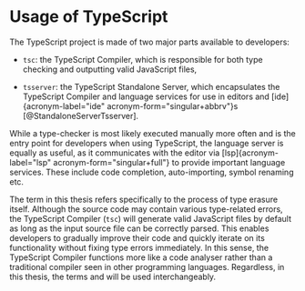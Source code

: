 # Usage of TypeScript

The TypeScript project is made of two major parts available to
developers:

-   `tsc`: the TypeScript Compiler, which is responsible for both type
    checking and outputting valid JavaScript files,

-   `tsserver`: the TypeScript Standalone Server, which encapsulates the
    TypeScript Compiler and language services for use in editors and
    [ide]{acronym-label="ide" acronym-form="singular+abbrv"}s
    [@StandaloneServerTsserver].

While a type-checker is most likely executed manually more often and is
the entry point for developers when using TypeScript, the language
server is equally as useful, as it communicates with the editor via
[lsp]{acronym-label="lsp" acronym-form="singular+full"} to provide
important language services. These include code completion,
auto-importing, symbol renaming etc.

The term in this thesis refers specifically to the process of type
erasure itself. Although the source code may contain various
type-related errors, the TypeScript Compiler (`tsc`) will generate valid
JavaScript files by default as long as the input source file can be
correctly parsed. This enables developers to gradually improve their
code and quickly iterate on its functionality without fixing type errors
immediately. In this sense, the TypeScript Compiler functions more like
a code analyser rather than a traditional compiler seen in other
programming languages. Regardless, in this thesis, the terms and will be
used interchangeably.
